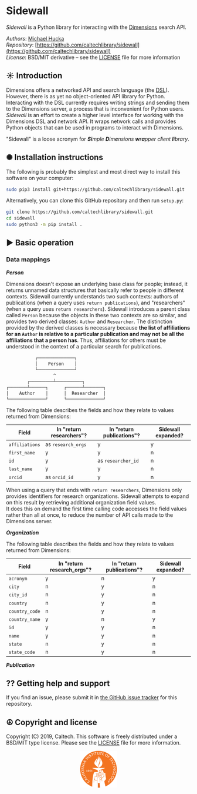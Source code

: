 Sidewall
=============

_Sidewall_ is a Python library for interacting with the [Dimensions](https://app.dimensions.ai) search API.

*Authors*:      [Michael Hucka](http://github.com/mhucka)<br>
*Repository*:   [https://github.com/caltechlibrary/sidewall](https://github.com/caltechlibrary/sidewall)<br>
*License*:      BSD/MIT derivative &ndash; see the [LICENSE](LICENSE) file for more information

☀ Introduction
-----------------------------

Dimensions offers a networked API and search language (the [DSL](https://docs.dimensions.ai/dsl/language.html)).  However, there is as yet no object-oriented API library for Python.  Interacting with the DSL currently requires writing strings and sending them to the Dimensions server, a process that is inconvenient for Python users.  _Sidewall_ is an effort to create a higher level interface for working with the Dimensions DSL and network API.  It wraps network calls and provides Python objects that can be used in programs to interact with Dimensions.

"Sidewall" is a loose acronym for _**Si**mple **D**im**e**nsions **w**r**a**pper c**l**ient **l**ibrary_.


✺ Installation instructions
---------------------------

The following is probably the simplest and most direct way to install this software on your computer:
```sh
sudo pip3 install git+https://github.com/caltechlibrary/sidewall.git
```

Alternatively, you can clone this GitHub repository and then run `setup.py`:
```sh
git clone https://github.com/caltechlibrary/sidewall.git
cd sidewall
sudo python3 -m pip install .
```

▶︎ Basic operation
------------------

### Data mappings

**_Person_**

Dimensions doesn't expose an underlying base class for people; instead, it returns unnamed data structures that basically refer to people in different contexts.  Sidewall currently understands two such contexts: authors of publications (when a query uses `return publications`), and "researchers" (when a query uses `return researchers`).  Sidewall introduces a parent class called `Person` because the objects in these two contexts are so similar, and provides two derived classes: `Author` and `Researcher`.  The distinction provided by the derived classes is necessary because **the list of affiliations for an `Author` is relative to a particular publication and may not be all the affiliations that a person has**.  Thus, affiliations for others must be understood in the context of a particular search for publications.

```
           ┌──────────────┐
           │    Person    │
           └──────────────┘
                  ^
        ┌─────────┴──────────┐
┌───────┴──────┐      ┌──────┴───────┐
│    Author    │      │  Researcher  │
└──────────────┘      └──────────────┘
```

The following table describes the fields and how they relate to values returned from Dimensions:

|   Field         | In "return researchers"? | In "return publications"? | Sidewall expanded? |
|-----------------|--------------------------|---------------------------|--------------------|
| `affiliations`  | as `research_orgs`       | y                         | y                  |
| `first_name`    | y                        | y                         | n                  |
| `id`            | y                        | as `researcher_id`        | n                  |
| `last_name`     | y                        | y                         | n                  |
| `orcid`         | as `orcid_id`            | y                         | n                  |

When using a query that ends with `return researchers`, Dimensions only provides identifiers for research organizations.  Sidewall attempts to expand on this result by retrieving additional organization field values.  
It does this on demand the first time calling code accesses the field values rather than all at once, to reduce the number of API calls made to the Dimensions server.


**_Organization_**

The following table describes the fields and how they relate to values returned from Dimensions:

|   Field         | In "return research_orgs"? | In "return publications"? | Sidewall expanded? |
|-----------------|----------------------------|---------------------------|--------------------|
| `acronym`       | y                          | n                         | y                  |
| `city`          | n                          | y                         | n                  |
| `city_id`       | n                          | y                         | n                  |
| `country`       | n                          | y                         | n                  |
| `country_code`  | n                          | y                         | n                  |
| `country_name`  | y                          | n                         | y                  |
| `id`            | y                          | y                         | n                  |
| `name`          | y                          | y                         | n                  |
| `state`         | n                          | y                         | n                  |
| `state_code`    | n                          | y                         | n                  |


**_Publication_**



⁇ Getting help and support
--------------------------

If you find an issue, please submit it in [the GitHub issue tracker](https://github.com/caltechlibrary/sidewall/issues) for this repository.


☮︎ Copyright and license
---------------------

Copyright (C) 2019, Caltech.  This software is freely distributed under a BSD/MIT type license.  Please see the [LICENSE](LICENSE) file for more information.
    
<div align="center">
  <a href="https://www.caltech.edu">
    <img width="100" height="100" src=".graphics/caltech-round.svg">
  </a>
</div>
